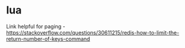# lua

Link helpful for paging - https://stackoverflow.com/questions/30611215/redis-how-to-limit-the-return-number-of-keys-command
